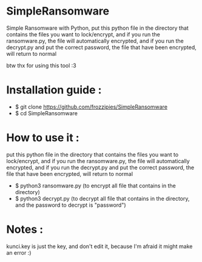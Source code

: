 # SimpleRansomware
Simple Ransomware with Python, put this python file in the directory that contains the files you want to lock/encrypt, and if you run the ransomware.py, the file will automatically encrypted, and if you run the decrypt.py and put the correct password, the file that have been encrypted, will return to normal

btw thx for using this tool :3

# Installation guide :
- $ git clone https://github.com/frozzipies/SimpleRansomware
- $ cd SimpleRansomware

# How to use it :
put this python file in the directory that contains the files you want to lock/encrypt, and if you run the ransomware.py, the file will automatically encrypted, and if you run the decrypt.py and put the correct password, the file that have been encrypted, will return to normal

- $ python3 ransomware.py (to encrypt all file that contains in the directory)
- $ python3 decrypt.py    (to decrypt all file that contains in the directory, and the password to decrypt is "password")

# Notes :
kunci.key is just the key, and don't edit it, because I'm afraid it might make an error :) 
